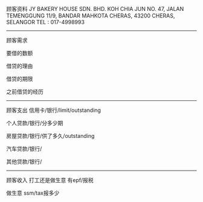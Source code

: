 顾客资料
JY BAKERY HOUSE SDN. BHD. 
KOH CHIA JUN NO. 47, JALAN TEMENGGUNG 11/9, BANDAR MAHKOTA CHERAS, 43200 CHERAS, SELANGOR TEL : 017-4998993


-----------------
顾客需求


要借的数额

借贷的理由

借贷的期限

之前借贷的经历


--------------
顾客支出
信用卡/银行/limit/outstanding


个人贷款/银行/分多少期

房屋贷款/银行/供了多久/outstanding

汽车贷款/银行/


其他贷款/银行/

-----------
顾客收入
打工还是做生意
有epf/报税

做生意 ssm/tax报多少

